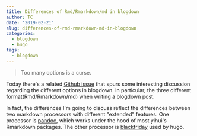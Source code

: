 ```yaml
---
title: Differences of Rmd/Rmarkdown/md in blogdown
author: TC
date: '2019-02-21'
slug: differences-of-rmd-rmarkdown-md-in-blogdown
categories:
  - blogdown
  - hugo
tags:
  - blogdown
---
```


> Too many options is a curse.

Today there's a related [Github issue](https://github.com/rstudio/blogdown/issues/358) that spurs some interesting discussion regarding the different options in blogdown. In particular, the three different format(Rmd/Rmarkdown/md) when writing a blogdown post.

In fact, the differences I'm going to discuss reflect the differences between two markdown processors with different "extended" features. One processor is [pandoc](https://pandoc.org/), which works under the hood of most yihui's Rmarkdown packages. The other processor is
[blackfriday](https://github.com/russross/blackfriday) used by hugo.



